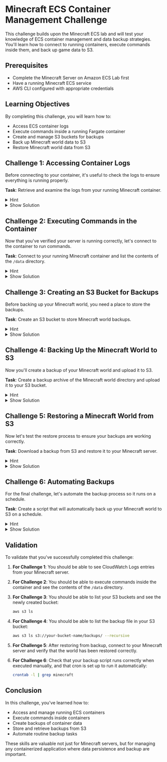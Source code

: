 # Minecraft ECS Container Management Challenge

This challenge builds upon the Minecraft ECS lab and will test your knowledge of ECS container management and data backup strategies. You'll learn how to connect to running containers, execute commands inside them, and back up game data to S3.

## Prerequisites

- Complete the Minecraft Server on Amazon ECS Lab first
- Have a running Minecraft ECS service
- AWS CLI configured with appropriate credentials

## Learning Objectives

By completing this challenge, you will learn how to:
- Access ECS container logs
- Execute commands inside a running Fargate container
- Create and manage S3 buckets for backups
- Back up Minecraft world data to S3
- Restore Minecraft world data from S3

## Challenge 1: Accessing Container Logs

Before connecting to your container, it's useful to check the logs to ensure everything is running properly.

**Task**: Retrieve and examine the logs from your running Minecraft container.

<details>
<summary>Hint</summary>
You can use the AWS CLI to retrieve logs from CloudWatch Logs where your container logs are being sent. You'll need your cluster name and task information.
</details>

<details>
<summary>Show Solution</summary>

```bash
# Step 1: Get your task ID
TASK_ID=$(aws ecs list-tasks \
    --cluster minecraft-cluster \
    --service-name minecraft-service \
    --query 'taskArns[0]' \
    --output text | awk -F '/' '{print $3}')
echo "Task ID: $TASK_ID"

# Step 2: View the logs from CloudWatch
aws logs get-log-events \
    --log-group-name /ecs/minecraft-server \
    --log-stream-name ecs/minecraft-server/$TASK_ID \
    --limit 25
```

You should see log entries showing the Minecraft server startup process. Look for a line indicating the server is ready, such as "Done! For help, type 'help'".
</details>

## Challenge 2: Executing Commands in the Container

Now that you've verified your server is running correctly, let's connect to the container to run commands.

**Task**: Connect to your running Minecraft container and list the contents of the `/data` directory.

<details>
<summary>Hint</summary>
The AWS CLI provides a way to execute commands in a running ECS Fargate task. You'll need the AWS Session Manager plugin installed for this to work.
</details>

<details>
<summary>Show Solution</summary>

```bash
# Step 1: Ensure you have the Session Manager plugin installed
# For Linux:
# curl "https://s3.amazonaws.com/session-manager-downloads/plugin/latest/linux_64bit/session-manager-plugin.rpm" -o "session-manager-plugin.rpm"
# sudo yum install -y session-manager-plugin.rpm

# For Windows:
# https://docs.aws.amazon.com/systems-manager/latest/userguide/session-manager-working-with-install-plugin.html

# Step 2: Get cluster and task information
CLUSTER="minecraft-cluster"
TASK_ID=$(aws ecs list-tasks \
    --cluster $CLUSTER \
    --service-name minecraft-service \
    --query 'taskArns[0]' \
    --output text | awk -F '/' '{print $3}')
echo "Task ID: $TASK_ID"

# Step 3: Execute a command to list directory contents
aws ecs execute-command \
    --cluster $CLUSTER \
    --task $TASK_ID \
    --container minecraft-server \
    --interactive \
    --command "/bin/sh -c 'ls -la /data'"
```

You should see the Minecraft server files in the `/data` directory, including a `world` folder if players have connected to the server.
</details>

## Challenge 3: Creating an S3 Bucket for Backups

Before backing up your Minecraft world, you need a place to store the backups.

**Task**: Create an S3 bucket to store Minecraft world backups.

<details>
<summary>Hint</summary>
Use the AWS CLI to create an S3 bucket. Remember that S3 bucket names must be globally unique.
</details>

<details>
<summary>Show Solution</summary>

```bash
# Step 1: Set a unique bucket name
BUCKET_NAME="minecraft-backups-$(aws sts get-caller-identity --query 'Account' --output text)-$(date +%Y%m%d)"
echo "Bucket name: $BUCKET_NAME"

# Step 2: Create the bucket
aws s3api create-bucket \
    --bucket $BUCKET_NAME \
    --region us-east-1

# Step 3: Enable versioning on the bucket (optional but recommended)
aws s3api put-bucket-versioning \
    --bucket $BUCKET_NAME \
    --versioning-configuration Status=Enabled
```

The command should return a location URL for your new bucket, which confirms it was created successfully.
</details>

## Challenge 4: Backing Up the Minecraft World to S3

Now you'll create a backup of your Minecraft world and upload it to S3.

**Task**: Create a backup archive of the Minecraft world directory and upload it to your S3 bucket.

<details>
<summary>Hint</summary>
You'll need to execute commands in the container to create a backup archive, then use the AWS CLI to copy the file to S3. The AWS CLI isn't available inside the container by default, so you'll need a two-step process.
</details>

<details>
<summary>Show Solution</summary>

```bash
# Step 1: Set variables
CLUSTER="minecraft-cluster"
TASK_ID=$(aws ecs list-tasks \
    --cluster $CLUSTER \
    --service-name minecraft-service \
    --query 'taskArns[0]' \
    --output text | awk -F '/' '{print $3}')
BUCKET_NAME="minecraft-backups-$(aws sts get-caller-identity --query 'Account' --output text)-$(date +%Y%m%d)"
TIMESTAMP=$(date +%Y%m%d-%H%M%S)
BACKUP_FILE="minecraft-world-backup-$TIMESTAMP.tar.gz"
ENI_ID=$(aws ecs describe-tasks \
    --cluster $CLUSTER \
    --tasks $TASK_ID \
    --query 'tasks[0].attachments[0].details[?name==`networkInterfaceId`].value' \
    --output text)
PUBLIC_IP=$(aws ec2 describe-network-interfaces \
    --network-interface-ids $ENI_ID \
    --query 'NetworkInterfaces[0].Association.PublicIp' \
    --output text)

# Step 2: Stop the Minecraft server to ensure data consistency (optional but recommended)
aws ecs execute-command \
    --cluster $CLUSTER \
    --task $TASK_ID \
    --container minecraft-server \
    --interactive \
    --command "/bin/sh -c 'rcon-cli stop'"

echo "Waiting for server to stop..."
sleep 30

# Step 3: Create backup archive in the container
aws ecs execute-command \
    --cluster $CLUSTER \
    --task $TASK_ID \
    --container minecraft-server \
    --interactive \
    --command "/bin/sh -c 'cd /data && tar -czf /tmp/$BACKUP_FILE world'"

echo "Backup archive created inside container"

# Step 4: Create a directory to store the backup locally
mkdir -p ~/minecraft-backups

# Step 5: Start an SSH agent and copy the backup from the container to your local system
# For ECS Fargate, we need to use the ECS exec feature to copy the file
echo "Copying backup from container to local system..."
aws ecs execute-command \
    --cluster $CLUSTER \
    --task $TASK_ID \
    --container minecraft-server \
    --interactive \
    --command "/bin/sh -c 'cat /tmp/$BACKUP_FILE'" > ~/minecraft-backups/$BACKUP_FILE

# Step 6: Upload the backup to S3
aws s3 cp ~/minecraft-backups/$BACKUP_FILE s3://$BUCKET_NAME/backups/$BACKUP_FILE

# Step 7: Restart the Minecraft server (if you stopped it)
aws ecs execute-command \
    --cluster $CLUSTER \
    --task $TASK_ID \
    --container minecraft-server \
    --interactive \
    --command "/bin/sh -c 'java -Xms1G -Xmx1G -jar /opt/minecraft/server.jar nogui'"

echo "Backup complete and uploaded to S3: s3://$BUCKET_NAME/backups/$BACKUP_FILE"
echo "Reconnect to your Minecraft server at: $PUBLIC_IP:25565"
```

This solution first stops the server (using RCON) to ensure data consistency, creates a backup archive inside the container, copies it to your local system, and then uploads it to S3. Finally, it restarts the Minecraft server.
</details>

## Challenge 5: Restoring a Minecraft World from S3

Now let's test the restore process to ensure your backups are working correctly.

**Task**: Download a backup from S3 and restore it to your Minecraft server.

<details>
<summary>Hint</summary>
Similar to the backup process, you'll need to download the backup from S3, then restore it inside the container.
</details>

<details>
<summary>Show Solution</summary>

```bash
# Step 1: Set variables
CLUSTER="minecraft-cluster"
TASK_ID=$(aws ecs list-tasks \
    --cluster $CLUSTER \
    --service-name minecraft-service \
    --query 'taskArns[0]' \
    --output text | awk -F '/' '{print $3}')
BUCKET_NAME="minecraft-backups-$(aws sts get-caller-identity --query 'Account' --output text)-$(date +%Y%m%d)"
BACKUP_FILE=$(aws s3 ls s3://$BUCKET_NAME/backups/ --recursive | sort | tail -n 1 | awk '{print $4}')
BACKUP_NAME=$(basename $BACKUP_FILE)
ENI_ID=$(aws ecs describe-tasks \
    --cluster $CLUSTER \
    --tasks $TASK_ID \
    --query 'tasks[0].attachments[0].details[?name==`networkInterfaceId`].value' \
    --output text)
PUBLIC_IP=$(aws ec2 describe-network-interfaces \
    --network-interface-ids $ENI_ID \
    --query 'NetworkInterfaces[0].Association.PublicIp' \
    --output text)

# Step 2: Download the backup file from S3
mkdir -p ~/minecraft-backups
aws s3 cp s3://$BUCKET_NAME/$BACKUP_FILE ~/minecraft-backups/$BACKUP_NAME

# Step 3: Stop the Minecraft server
aws ecs execute-command \
    --cluster $CLUSTER \
    --task $TASK_ID \
    --container minecraft-server \
    --interactive \
    --command "/bin/sh -c 'rcon-cli stop'"

echo "Waiting for server to stop..."
sleep 30

# Step 4: Create a backup of the current world (just in case)
aws ecs execute-command \
    --cluster $CLUSTER \
    --task $TASK_ID \
    --container minecraft-server \
    --interactive \
    --command "/bin/sh -c 'cd /data && tar -czf /tmp/world-before-restore.tar.gz world'"

# Step 5: Remove current world folder
aws ecs execute-command \
    --cluster $CLUSTER \
    --task $TASK_ID \
    --container minecraft-server \
    --interactive \
    --command "/bin/sh -c 'rm -rf /data/world'"

# Step 6: Upload the backup file to the container
# Create the backup file in chunks to handle file size limits
split -b 4M ~/minecraft-backups/$BACKUP_NAME ~/minecraft-backups/backup-chunk-

for chunk in ~/minecraft-backups/backup-chunk-*; do
    chunk_name=$(basename $chunk)
    cat $chunk | aws ecs execute-command \
        --cluster $CLUSTER \
        --task $TASK_ID \
        --container minecraft-server \
        --interactive \
        --command "/bin/sh -c 'cat > /tmp/$chunk_name'"
done

# Step 7: Combine chunks and extract the backup in the container
aws ecs execute-command \
    --cluster $CLUSTER \
    --task $TASK_ID \
    --container minecraft-server \
    --interactive \
    --command "/bin/sh -c 'cat /tmp/backup-chunk-* > /tmp/$BACKUP_NAME && rm /tmp/backup-chunk-* && cd /data && tar -xzf /tmp/$BACKUP_NAME'"

# Step 8: Restart the Minecraft server
aws ecs execute-command \
    --cluster $CLUSTER \
    --task $TASK_ID \
    --container minecraft-server \
    --interactive \
    --command "/bin/sh -c 'java -Xms1G -Xmx1G -jar /opt/minecraft/server.jar nogui'"

echo "Restore complete. Reconnect to your Minecraft server at: $PUBLIC_IP:25565"
```

This solution downloads a backup from S3, stops the server, creates a backup of the current world, uploads the backup file to the container, extracts it, and then restarts the server.
</details>

## Challenge 6: Automating Backups

For the final challenge, let's automate the backup process so it runs on a schedule.

**Task**: Create a script that will automatically back up your Minecraft world to S3 on a schedule.

<details>
<summary>Hint</summary>
You can use a combination of AWS Lambda, CloudWatch Events, and the ECS API to create an automated backup solution.
</details>

<details>
<summary>Show Solution</summary>

For this solution, we'll create a shell script that can be run by cron or another scheduler:

```bash
# Create a backup script: minecraft-backup.sh
cat > minecraft-backup.sh << 'EOF'
#!/bin/bash

# Configuration
CLUSTER="minecraft-cluster"
SERVICE_NAME="minecraft-service"
BUCKET_NAME="minecraft-backups-$(aws sts get-caller-identity --query 'Account' --output text)-$(date +%Y%m%d)"
TIMESTAMP=$(date +%Y%m%d-%H%M%S)
BACKUP_FILE="minecraft-world-backup-$TIMESTAMP.tar.gz"
LOCAL_BACKUP_DIR=~/minecraft-backups

# Create local backup directory if it doesn't exist
mkdir -p $LOCAL_BACKUP_DIR

# Get task ID
TASK_ID=$(aws ecs list-tasks \
    --cluster $CLUSTER \
    --service-name $SERVICE_NAME \
    --query 'taskArns[0]' \
    --output text | awk -F '/' '{print $3}')
echo "Task ID: $TASK_ID"

# Send server message to warn players
aws ecs execute-command \
    --cluster $CLUSTER \
    --task $TASK_ID \
    --container minecraft-server \
    --interactive \
    --command "/bin/sh -c 'rcon-cli say Server backup starting in 30 seconds. Expect brief lag.'" \
    > /dev/null 2>&1

# Wait for message to be seen
sleep 30

# Send server message again
aws ecs execute-command \
    --cluster $CLUSTER \
    --task $TASK_ID \
    --container minecraft-server \
    --interactive \
    --command "/bin/sh -c 'rcon-cli say Backup starting now...'" \
    > /dev/null 2>&1

# Save the world to disk before backing up
aws ecs execute-command \
    --cluster $CLUSTER \
    --task $TASK_ID \
    --container minecraft-server \
    --interactive \
    --command "/bin/sh -c 'rcon-cli save-all'" \
    > /dev/null 2>&1

# Wait for save to complete
sleep 10

# Create backup archive
aws ecs execute-command \
    --cluster $CLUSTER \
    --task $TASK_ID \
    --container minecraft-server \
    --interactive \
    --command "/bin/sh -c 'cd /data && tar -czf /tmp/$BACKUP_FILE world'" \
    > /dev/null 2>&1

echo "Backup archive created inside container"

# Copy the backup from the container
aws ecs execute-command \
    --cluster $CLUSTER \
    --task $TASK_ID \
    --container minecraft-server \
    --interactive \
    --command "/bin/sh -c 'cat /tmp/$BACKUP_FILE'" > $LOCAL_BACKUP_DIR/$BACKUP_FILE

# Upload to S3
aws s3 cp $LOCAL_BACKUP_DIR/$BACKUP_FILE s3://$BUCKET_NAME/backups/$BACKUP_FILE

# Clean up old local backups (keep last 5)
cd $LOCAL_BACKUP_DIR && ls -1t | tail -n +6 | xargs -r rm

# Send completion message
aws ecs execute-command \
    --cluster $CLUSTER \
    --task $TASK_ID \
    --container minecraft-server \
    --interactive \
    --command "/bin/sh -c 'rcon-cli say Backup complete!'" \
    > /dev/null 2>&1

echo "Backup completed and uploaded to S3: s3://$BUCKET_NAME/backups/$BACKUP_FILE"
EOF

# Make the script executable
chmod +x minecraft-backup.sh

# Set up a cron job to run the backup daily at 3 AM
(crontab -l 2>/dev/null; echo "0 3 * * * $PWD/minecraft-backup.sh > $PWD/minecraft-backup.log 2>&1") | crontab -

echo "Backup automation setup complete. Backups will run daily at 3 AM."
```

This solution creates a shell script that:
1. Warns players about the impending backup
2. Saves the world to disk
3. Creates a backup archive
4. Copies it to your local system
5. Uploads it to S3
6. Cleans up old local backups
7. Notifies players when the backup is complete

It then sets up a cron job to run the backup daily at 3 AM.
</details>

## Validation

To validate that you've successfully completed this challenge:

1. **For Challenge 1**: You should be able to see CloudWatch Logs entries from your Minecraft server.

2. **For Challenge 2**: You should be able to execute commands inside the container and see the contents of the `/data` directory.

3. **For Challenge 3**: You should be able to list your S3 buckets and see the newly created bucket:
   ```bash
   aws s3 ls
   ```

4. **For Challenge 4**: You should be able to list the backup file in your S3 bucket:
   ```bash
   aws s3 ls s3://your-bucket-name/backups/ --recursive
   ```

5. **For Challenge 5**: After restoring from backup, connect to your Minecraft server and verify that the world has been restored correctly.

6. **For Challenge 6**: Check that your backup script runs correctly when executed manually, and that cron is set up to run it automatically:
   ```bash
   crontab -l | grep minecraft
   ```

## Conclusion

In this challenge, you've learned how to:
- Access and manage running ECS containers
- Execute commands inside containers
- Create backups of container data
- Store and retrieve backups from S3
- Automate routine backup tasks

These skills are valuable not just for Minecraft servers, but for managing any containerized application where data persistence and backup are important. 